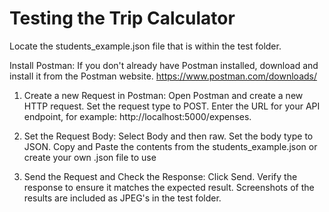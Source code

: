 # Testing the Trip Calculator

Locate the students_example.json file that is within the test folder. 

Install Postman: If you don't already have Postman installed, download and install it from the Postman website.
https://www.postman.com/downloads/

1. Create a new Request in Postman:
Open Postman and create a new HTTP request.
Set the request type to POST.
Enter the URL for your API endpoint, for example: http://localhost:5000/expenses.

2. Set the Request Body:
Select Body and then raw.
Set the body type to JSON.
Copy and Paste the contents from the students_example.json or create your own .json file to use

4. Send the Request and Check the Response:
Click Send.
Verify the response to ensure it matches the expected result. 
Screenshots of the results are included as JPEG's in the test folder.

